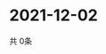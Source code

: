 # 2021-12-02
  共 0条

  <!-- BEGIN -->
  <!-- 最后更新时间Thu Dec 02 2021 02:21:37 GMT+0000 (Coordinated Universal Time) -->
  
  <!-- END -->
  
  